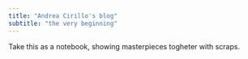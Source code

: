 ```yaml
---
title: "Andrea Cirillo's blog"
subtitle: "the very beginning"
---
```


Take this as a notebook, showing masterpieces togheter with scraps.
